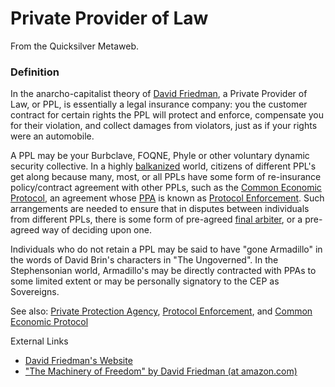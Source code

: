
# Private Provider of Law

From the Quicksilver Metaweb.

### Definition


In the anarcho-capitalist theory of [David Friedman](/david-friedman), a Private Provider of Law, or PPL, is essentially a legal insurance company: you the customer contract for certain rights the PPL will protect and enforce, compensate you for their violation, and collect damages from violators, just as if your rights were an automobile.

A PPL may be your Burbclave, FOQNE, Phyle or other voluntary dynamic security collective. In a highly [balkanized](/balkanized) world, citizens of different PPL's get along because many, most, or all PPLs have some form of re-insurance policy/contract agreement with other PPLs, such as the [Common Economic Protocol](/common-economic-protocol), an agreement whose [PPA](/private-protection-agency) is known as [Protocol Enforcement](/protocol-enforcement). Such arrangements are needed to ensure that in disputes between individuals from different PPLs, there is some form of pre-agreed [final arbiter](/final-arbiter), or a pre-agreed way of deciding upon one.

Individuals who do not retain a PPL may be said to have "gone Armadillo" in the words of David Brin's characters in "The Ungoverned". In the Stephensonian world, Armadillo's may be directly contracted with PPAs to some limited extent or may be personally signatory to the CEP as Sovereigns.

See also: [Private Protection Agency](/private-protection-agency), [Protocol Enforcement](/protocol-enforcement), and [Common Economic Protocol](/common-economic-protocol)

External Links
* [David Friedman's Website](/http-www-daviddfriedman-com)
* ["The Machinery of Freedom" by David Friedman (at amazon.com)](/http-www-amazon-com-gp-product-0812690699-102-7445426-8529757-v-glance-n-283155)
